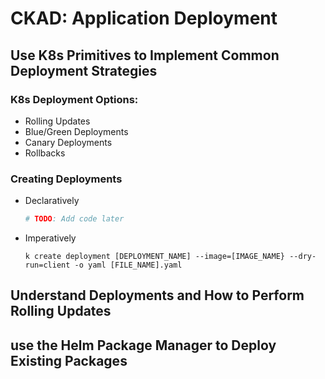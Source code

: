 # CKAD: Application Deployment

## Use K8s Primitives to Implement Common Deployment Strategies

### K8s Deployment Options:
- Rolling Updates
- Blue/Green Deployments
- Canary Deployments
- Rollbacks

### Creating Deployments
- Declaratively
  ```yaml
  # TODO: Add code later
  ```
- Imperatively
  ```shell
  k create deployment [DEPLOYMENT_NAME] --image=[IMAGE_NAME} --dry-run=client -o yaml [FILE_NAME].yaml
  ```

## Understand Deployments and How to Perform Rolling Updates

## use the Helm Package Manager to Deploy Existing Packages
